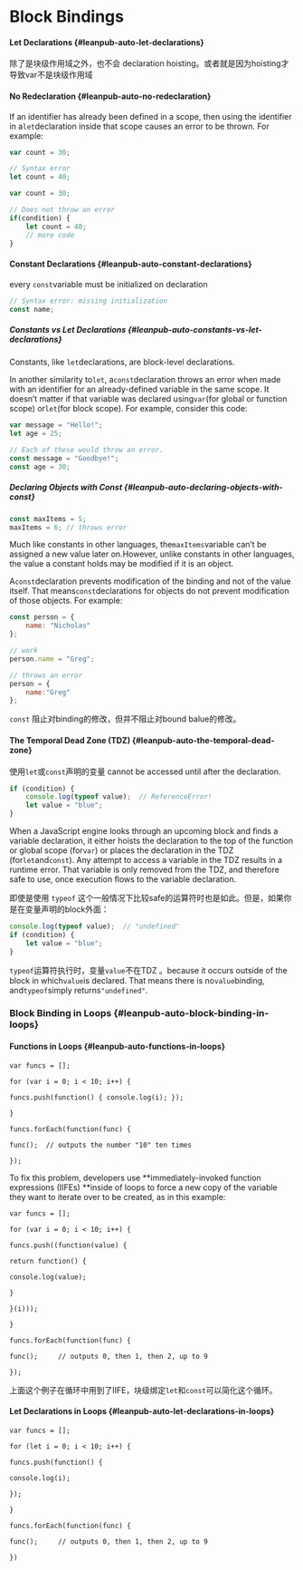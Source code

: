 # Block Bindings

#### Let Declarations {#leanpub-auto-let-declarations}

除了是块级作用域之外，也不会 declaration hoisting。或者就是因为hoisting才导致var不是块级作用域

#### No Redeclaration {#leanpub-auto-no-redeclaration}

If an identifier has already been defined in a scope, then using the identifier in a`let`declaration inside that scope causes an error to be thrown. For example:

```js
var count = 30;

// Syntax error
let count = 40;
```

```js
var count = 30;

// Does not throw an error
if(condition) {
    let count = 40;
    // more code
}
```

#### Constant Declarations {#leanpub-auto-constant-declarations}

every `const`variable must be initialized on declaration

```js
// Syntax error: missing initialization
const name;
```

##### Constants vs Let Declarations {#leanpub-auto-constants-vs-let-declarations}

Constants, like `let`declarations, are block-level declarations.

In another similarity to`let`, a`const`declaration throws an error when made with an identifier for an already-defined variable in the same scope. It doesn’t matter if that variable was declared using`var`\(for global or function scope\) or`let`\(for block scope\). For example, consider this code:

```js
var message = "Hello!";
let age = 25;

// Each of these would throw an error.
const message = "Goodbye!";
const age = 30;
```

##### Declaring Objects with Const {#leanpub-auto-declaring-objects-with-const}

```javascript
const maxItems = 5;
maxItems = 6; // throws error
```

Much like constants in other languages, the`maxItems`variable can’t be assigned a new value later on.However, unlike constants in other languages, the value a constant holds may be modified if it is an object.

A`const`declaration prevents modification of the binding and not of the value itself. That means`const`declarations for objects do not prevent modification of those objects. For example:

```js
const person = {
    name: "Nicholas"
};

// work
person.name = "Greg";

// throws an error
person = {
    name:"Greg"
};
```

`const` 阻止对binding的修改，但并不阻止对bound balue的修改。

#### The Temporal Dead Zone \(TDZ\) {#leanpub-auto-the-temporal-dead-zone}

使用`let`或`const`声明的变量 cannot be accessed until after the declaration.

```javascript
if (condition) {
    console.log(typeof value);  // ReferenceError!
    let value = "blue";
}
```

When a JavaScript engine looks through an upcoming block and finds a variable declaration, it either hoists the declaration to the top of the function or global scope \(for`var`\) or places the declaration in the TDZ \(for`let`and`const`\). Any attempt to access a variable in the TDZ results in a runtime error. That variable is only removed from the TDZ, and therefore safe to use, once execution flows to the variable declaration.

即使是使用 `typeof` 这个一般情况下比较safe的运算符时也是如此。但是，如果你是在变量声明的block外面：

```javascript
console.log(typeof value);  // "undefined"
if (condition) {
    let value = "blue";
}
```

`typeof`运算符执行时，变量`value`不在TDZ 。because it occurs outside of the block in which`value`is declared. That means there is no`value`binding, and`typeof`simply returns`"undefined"`.

### Block Binding in Loops {#leanpub-auto-block-binding-in-loops}

#### Functions in Loops {#leanpub-auto-functions-in-loops}

`var funcs = [];`

`for (var i = 0; i < 10; i++) {`

`funcs.push(function() { console.log(i); });`

`}`

`funcs.forEach(function(func) {`

`func();  // outputs the number "10" ten times`

`});`

To fix this problem, developers use **immediately-invoked function expressions \(IIFEs\) **inside of loops to force a new copy of the variable they want to iterate over to be created, as in this example:

`var funcs = [];`

`for (var i = 0; i < 10; i++) {`

`funcs.push((function(value) {`

`return function() {`

`console.log(value);`

`}`

`}(i)));`

`}`

`funcs.forEach(function(func) {`

`func();     // outputs 0, then 1, then 2, up to 9`

`});`

上面这个例子在循环中用到了IIFE，块级绑定`let`和`const`可以简化这个循环。

#### Let Declarations in Loops {#leanpub-auto-let-declarations-in-loops}

`var funcs = [];`

`for (let i = 0; i < 10; i++) {`

`funcs.push(function() {`

`console.log(i);`

`});`

`}`

`funcs.forEach(function(func) {`

`func();     // outputs 0, then 1, then 2, up to 9`

`})`

